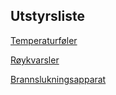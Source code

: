 ## Utstyrsliste

[Temperaturføler](https://no.rs-online.com/web/p/platinum-resistance-temperature-sensors/8722717?cm_mmc=NO-PLA-DS3A-_-google-_-CSS_NO_NO_Automation_And_Control_Gear-_-Sensors_And_Transducers%7CPlatinum_Resistance_Temperature_Sensors-_-PRODUCT_GROUP&matchtype=&aud-827186183926:pla-393071591429&gclid=EAIaIQobChMI7emCi6nq5wIViFQYCh0xjAhIEAQYAiABEgLNofD_BwE&gclsrc=aw.ds)

[Røykvarsler](https://www.teracomsystems.com/sensors/smoke-detector-tss8830r/?cn-reloaded=1)

[Brannslukningsapparat](https://www.safefiredirect.co.uk/fire-extinguishers-equipment/abc-powder-fire-extinguishers/4-kg-abc-powder-fire-extinguisher.aspx)
